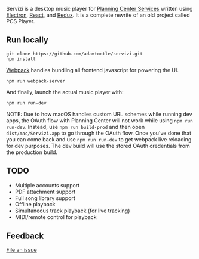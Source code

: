 Servizi is a desktop music player for [Planning Center Services](https://planning.center/services/) written using [Electron](https://github.com/electron/electron), [React](https://github.com/facebook/react), and [Redux](https://github.com/reactjs/redux). It is a complete rewrite of an old project called PCS Player.

## Run locally

```
git clone https://github.com/adamtootle/servizi.git
npm install
```
[Webpack](https://github.com/webpack/webpack) handles bundling all frontend javascript for powering the UI.
```
npm run webpack-server
```
And finally, launch the actual music player with:
```
npm run run-dev
```
NOTE: Due to how macOS handles custom URL schemes while running dev apps, the OAuth flow with Planning Center will not work while using `npm run run-dev`. Instead, use `npm run build-prod` and then open `dist/mac/Servizi.app` to go through the OAuth flow. Once you've done that you can come back and use `npm run run-dev` to get webpack live reloading for dev purposes. The dev build will use the stored OAuth credentials from the production build.

## TODO

- Multiple accounts support
- PDF attachment support
- Full song library support
- Offline playback
- Simultaneous track playback (for live tracking)
- MIDI/remote control for playback

## Feedback

[File an issue](https://github.com/adamtootle/servizi/issues)